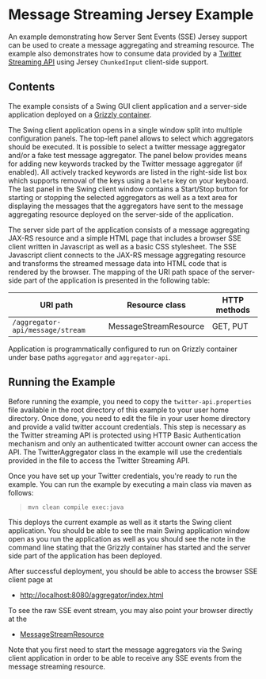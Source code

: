 <!--

    DO NOT ALTER OR REMOVE COPYRIGHT NOTICES OR THIS HEADER.

    Copyright (c) 2015 Oracle and/or its affiliates. All rights reserved.

    The contents of this file are subject to the terms of either the GNU
    General Public License Version 2 only ("GPL") or the Common Development
    and Distribution License("CDDL") (collectively, the "License").  You
    may not use this file except in compliance with the License.  You can
    obtain a copy of the License at
    http://glassfish.java.net/public/CDDL+GPL_1_1.html
    or packager/legal/LICENSE.txt.  See the License for the specific
    language governing permissions and limitations under the License.

    When distributing the software, include this License Header Notice in each
    file and include the License file at packager/legal/LICENSE.txt.

    GPL Classpath Exception:
    Oracle designates this particular file as subject to the "Classpath"
    exception as provided by Oracle in the GPL Version 2 section of the License
    file that accompanied this code.

    Modifications:
    If applicable, add the following below the License Header, with the fields
    enclosed by brackets [] replaced by your own identifying information:
    "Portions Copyright [year] [name of copyright owner]"

    Contributor(s):
    If you wish your version of this file to be governed by only the CDDL or
    only the GPL Version 2, indicate your decision by adding "[Contributor]
    elects to include this software in this distribution under the [CDDL or GPL
    Version 2] license."  If you don't indicate a single choice of license, a
    recipient has the option to distribute your version of this file under
    either the CDDL, the GPL Version 2 or to extend the choice of license to
    its licensees as provided above.  However, if you add GPL Version 2 code
    and therefore, elected the GPL Version 2 license, then the option applies
    only if the new code is made subject to such option by the copyright
    holder.

-->

Message Streaming Jersey Example
================================

An example demonstrating how Server Sent Events (SSE) Jersey support can
be used to create a message aggregating and streaming resource. The
example also demonstrates how to consume data provided by a [Twitter
Streaming API](https://dev.twitter.com/docs/streaming-apis) using Jersey
`ChunkedInput` client-side support.

Contents
--------

The example consists of a Swing GUI client application and a server-side
application deployed on a [Grizzly container](http://grizzly.java.net).

The Swing client application opens in a single window split into
multiple configuration panels. The top-left panel allows to select which
aggregators should be executed. It is possible to select a twitter
message aggregator and/or a fake test message aggregator. The panel
below provides means for adding new keywords tracked by the Twitter
message aggregator (if enabled). All actively tracked keywords are
listed in the right-side list box which supports removal of the keys
using a `Delete` key on your keyboard. The last panel in the Swing
client window contains a Start/Stop button for starting or stopping the
selected aggregators as well as a text area for displaying the messages
that the aggregators have sent to the message aggregating resource
deployed on the server-side of the application.

The server side part of the application consists of a message
aggregating JAX-RS resource and a simple HTML page that includes a
browser SSE client written in Javascript as well as a basic CSS
stylesheet. The SSE Javascript client connects to the JAX-RS message
aggregating resource and transforms the streamed message data into HTML
code that is rendered by the browser. The mapping of the URI path space
of the server-side part of the application is presented in the following
table:

URI path                           | Resource class          | HTTP methods
---------------------------------- | ----------------------- | --------------
`/aggregator-api/message/stream`   | MessageStreamResource   | GET, PUT

Application is programmatically configured to run on Grizzly container
under base paths `aggregator` and `aggregator-api`.

Running the Example
-------------------

Before running the example, you need to copy the
`twitter-api.properties` file available in the root directory of this
example to your user home directory. Once done, you need to edit the
file in your user home directory and provide a valid twitter account
credentials. This step is necessary as the Twitter streaming API is
protected using HTTP Basic Authentication mechanism and only an
authenticated twitter account owner can access the API. The
TwitterAggregator class in the example will use the credentials provided
in the file to access the Twitter Streaming API.

Once you have set up your Twitter credentials, you're ready to run the
example. You can run the example by executing a main class via maven as
follows:

>     mvn clean compile exec:java

This deploys the current example as well as it starts the Swing client
application. You should be able to see the main Swing application window
open as you run the application as well as you should see the note in
the command line stating that the Grizzly container has started and the
server side part of the application has been deployed.

After successful deployment, you should be able to access the browser
SSE client page at

-   <http://localhost:8080/aggregator/index.html>

To see the raw SSE event stream, you may also point your browser
directly at the

-   [MessageStreamResource](http://localhost:8080/aggregator-api/message/stream)

Note that you first need to start the message aggregators via the Swing
client application in order to be able to receive any SSE events from
the message streaming resource.
